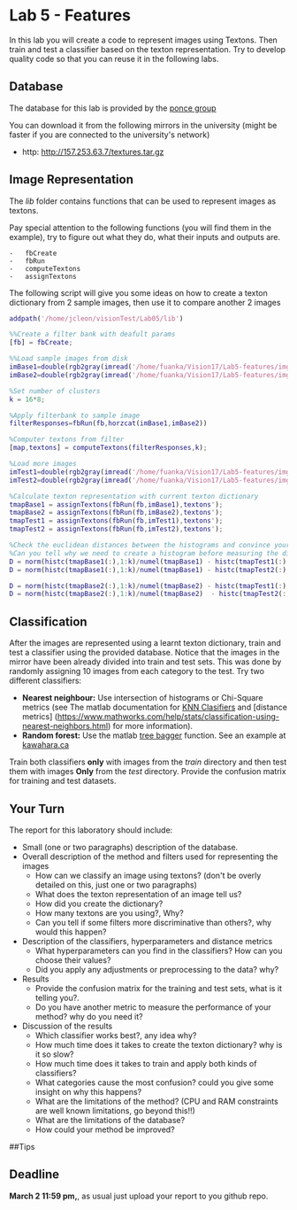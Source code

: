 # Lab 5 - Features 

In this lab you will create a code to represent images using Textons. Then train and test a classifier based on the texton representation. 
Try to develop quality code so that you can reuse it in the following labs.

## Database

The database for this lab is provided by the [ponce group](http://www-cvr.ai.uiuc.edu/ponce_grp/data/)

You can download it from the following mirrors in the university (might be faster if you are connected to the university's network)

-   http: http://157.253.63.7/textures.tar.gz
    
## Image Representation

The *lib* folder contains functions that can be used to represent images as textons.

Pay special attention to the following functions (you will find them in the example), try to figure out what they do, what their inputs and outputs are.

    -   fbCreate
    -   fbRun
    -   computeTextons
    -   assignTextons

The following script will give you some ideas on how to create a texton dictionary from 2 sample images, then use it  to compare another 2 images

```Matlab
addpath('/home/jcleon/visionTest/Lab05/lib')

%%Create a filter bank with deafult params
[fb] = fbCreate;

%%Load sample images from disk
imBase1=double(rgb2gray(imread('/home/fuanka/Vision17/Lab5-features/img/person1.bmp')))/255;
imBase2=double(rgb2gray(imread('/home/fuanka/Vision17/Lab5-features/img/goat1.bmp')))/255;

%Set number of clusters
k = 16*8;

%Apply filterbank to sample image
filterResponses=fbRun(fb,horzcat(imBase1,imBase2))

%Computer textons from filter
[map,textons] = computeTextons(filterResponses,k);

%Load more images
imTest1=double(rgb2gray(imread('/home/fuanka/Vision17/Lab5-features/img/person2.bmp')))/255;
imTest2=double(rgb2gray(imread('/home/fuanka/Vision17/Lab5-features/img/goat2.bmp')))/255;

%Calculate texton representation with current texton dictionary
tmapBase1 = assignTextons(fbRun(fb,imBase1),textons');
tmapBase2 = assignTextons(fbRun(fb,imBase2),textons');
tmapTest1 = assignTextons(fbRun(fb,imTest1),textons');
tmapTest2 = assignTextons(fbRun(fb,imTest2),textons');

%Check the euclidean distances between the histograms and convince yourself that the images of the goats are closer because they have similar texture pattern
%Can you tell why we need to create a histogram before measuring the distance?
D = norm(histc(tmapBase1(:),1:k)/numel(tmapBase1) - histc(tmapTest1(:),1:k)/numel(tmapTest1))
D = norm(histc(tmapBase1(:),1:k)/numel(tmapBase1) - histc(tmapTest2(:),1:k)/numel(tmapTest2))

D = norm(histc(tmapBase2(:),1:k)/numel(tmapBase2) - histc(tmapTest1(:),1:k)/numel(tmapTest1))
D = norm(histc(tmapBase2(:),1:k)/numel(tmapBase2)  - histc(tmapTest2(:),1:k)/numel(tmapTest2))
```
    
## Classification

After the images are represented using a learnt texton dictionary, train and test a classifier using the provided database. Notice that the images in the mirror have been already divided into train and test sets. This was done by randomly assigning 10 images from each category to the test. Try two different classifiers:

-   **Nearest neighbour:** Use intersection of histograms or Chi-Square metrics (see The matlab documentation for  [KNN Clasifiers](https://www.mathworks.com/help/stats/classification-using-nearest-neighbors.html#btap7k2) and [distance metrics] (https://www.mathworks.com/help/stats/classification-using-nearest-neighbors.html)
    for more information).
-   **Random forest:** Use the matlab [tree bagger](http://www.mathworks.com/help/stats/treebagger.html) function. See an example at [kawahara.ca](http://kawahara.ca/matlab-treebagger-example/)

Train both classifiers **only** with images from the *train* directory and then test them with images **Only** from the *test* directory. Provide the confusion matrix for training and test datasets. 

## Your Turn

The report for this laboratory should include:

-   Small (one or two paragraphs) description of the database.
-   Overall description of the method and filters used for representing the images
    -   How can we classify an image using textons? (don't be overly detailed on this, just one or two paragraphs)
    -   What does the texton representation of an image tell us?
    -   How did you create the dictionary?
    -   How many textons are you using?, Why?
    -   Can you tell if some filters more discriminative than others?, why would this happen?    
-   Description of the classifiers, hyperparameters and distance metrics
    -   What hyperparameters can you find in the classifiers? How can you choose their values?
    -   Did you apply any adjustments or preprocessing to the data? why?
-   Results
    - Provide the confusion matrix for the training and test sets, what is it telling you?. 
    - Do you have another metric to measure the performance of your method? why do you need it?
-   Discussion of the results
    -   Which classifier works best?, any idea why?
    -   How much time does it takes to create the texton dictionary? why is it so slow?
    -   How much time does it takes to train and apply both kinds of classifiers?
    -   What categories cause the most confusion? could you give some insight on why this happens?
    -   What are the limitations of the method? (CPU and RAM constraints are well known limitations, go beyond this!!)
    -   What are the limitations of the database?
    -   How could your method be improved?

##Tips

## Deadline 
**March 2 11:59 pm,**, as usual just upload your report to you github repo.


